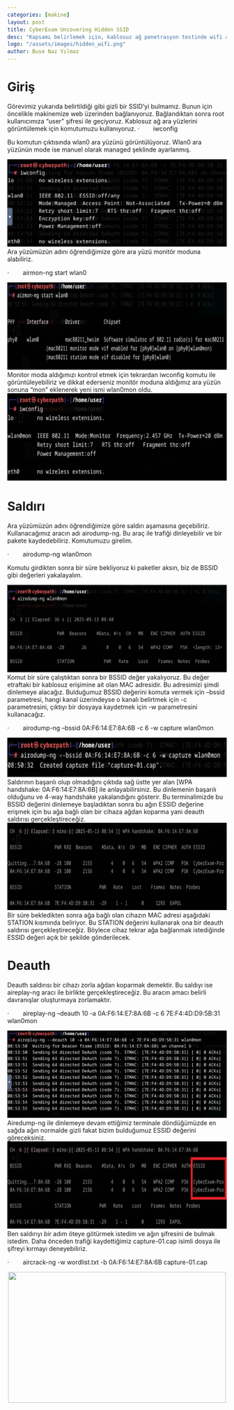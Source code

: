 ```yaml
---
categories: [makine]
layout: post
title: CyberExam Uncovering Hidden SSID 
desc: "Kapsamı belirlemek için, kablosuz ağ penetrasyon testinde wifi ağlarını bulmaya çalışıyorum. Ancak, bazı SSID değerlerinin gizli olduğunu keşfettim. Bu konuda bana yardımcı olabilir misiniz?"
logo: "/assets/images/hidden_wifi.png"
author: Buse Naz Yılmaz
---
```

# Giriş
Görevimiz yukarıda belirtildiği gibi gizli bir SSID’yi bulmamız. Bunun için öncelikle makinemize web üzerinden bağlanıyoruz.  Bağlandıktan sonra root kullanıcımıza “user” şifresi ile geçiyoruz.
Kablosuz ağ ara yüzlerini görüntülemek için komutumuzu kullanıyoruz.
·        iwconfig

Bu komutun çıktısında wlan0 ara yüzünü görüntülüyoruz. Wlan0 ara yüzünün mode ise manuel olarak managed şeklinde ayarlanmış.

<div style="text-align: center;">
  <img src="./assets/images/cyberexam_unhidden/iwconfig.webp" width="600" height="200">
</div>
Ara yüzümüzün adını öğrendiğimize göre ara yüzü monitör moduna alabiliriz.

·        airmon-ng start wlan0
<div style="text-align: center;">
  <img src="./assets/images/cyberexam_unhidden/airmon.webp" width="600" height="200">
</div>
Monitor moda aldığımızı kontrol etmek için tekrardan iwconfig komutu ile görüntüleyebiliriz ve dikkat ederseniz monitör moduna aldığımız ara yüzün sonuna “mon” eklenerek yeni ismi wlan0mon oldu.
<div style="text-align: center;">
  <img src="./assets/images/cyberexam_unhidden/iw2.webp" width="600" height="200">
</div>

# Saldırı
Ara yüzümüzün adını öğrendiğimize göre saldırı aşamasına geçebiliriz. Kullanacağımız aracın adı airodump-ng. Bu araç ile trafiği dinleyebilir ve bir pakete kaydedebiliriz. Komutumuzu girelim.

·        airodump-ng wlan0mon

Komutu girdikten sonra bir süre bekliyoruz ki paketler aksın, biz de BSSID gibi değerleri yakalayalım.
<div style="text-align: center;">
  <img src="./assets/images/cyberexam_unhidden/air2.webp" width="600" height="200">
</div>
Komut bir süre çalıştıktan sonra bir BSSID değer yakalıyoruz. Bu değer etraftaki bir kablosuz erişimine ait olan MAC adresidir. Bu adresimizi şimdi dinlemeye alacağız. Bulduğumuz BSSID değerini komuta vermek için –bssid parametresi, hangi kanal üzerindeyse o kanalı belirtmek için -c parametresini, çıktıyı bir dosyaya kaydetmek için -w parametresini kullanacağız.

·        airodump-ng –bssid 0A:F6:14:E7:8A:6B -c 6 -w capture wlan0mon
<div style="text-align: center;">
  <img src="./assets/images/cyberexam_unhidden/airodump.webp" width="600" height="90">
</div>
Saldırının başarılı olup olmadığını çıktıda sağ üstte yer alan [WPA handshake: 0A:F6:14:E7:8A:6B] ile anlayabilirsiniz. Bu dinlemenin başarılı olduğunu ve 4-way handshake yakalandığını gösterir. Bu terminalimizde bu BSSID değerini dinlemeye başladıktan sonra bu ağın ESSID değerine erişmek için bu ağa bağlı olan bir cihaza ağdan koparma yani deauth saldırısı gerçekleştireceğiz. 
<div style="text-align: center;">
  <img src="./assets/images/cyberexam_unhidden/wpa_handshake.webp" width="600" height="200">
</div>
Bir süre bekledikten sonra ağa bağlı olan cihazın MAC adresi aşağıdaki STATION kısmında beliriyor. Bu STATION değerini kullanarak ona bir deauth saldırısı gerçekleştireceğiz. Böylece cihaz tekrar ağa bağlanmak istediğinde ESSID değeri açık bir şekilde gönderilecek. 

# Deauth
Deauth saldırısı bir cihazı zorla ağdan koparmak demektir. Bu saldıyı ise aireplay-ng aracı ile birlikte gerçekleştireceğiz. Bu aracın amacı belirli davranışlar oluşturmaya zorlamaktır.

·        aireplay-ng –deauth 10 -a 0A:F6:14:E7:8A:6B -c 6 7E:F4:4D:D9:5B:31 wlan0mon
<div style="text-align: center;">
  <img src="./assets/images/cyberexam_unhidden/aireplay.webp" width="600" height="200">
</div>
Airedump-ng ile dinlemeye devam ettiğimiz terminale döndüğümüzde en sağda ağın normalde gizli fakat bizim bulduğumuz ESSID değerini göreceksiniz. 
<div style="text-align: center;">
  <img src="./assets/images/cyberexam_unhidden/cyberexa.webp" width="600" height="200">
</div>
Ben saldırıyı bir adım öteye götürmek istedim ve ağın şifresini de bulmak istedim. Daha önceden trafiği kaydettiğimiz capture-01.cap isimli dosya ile şifreyi kırmayı deneyebiliriz.

·        aircrack-ng -w wordlist.txt -b 0A:F6:14:E7:8A:6B capture-01.cap
<div style="text-align: center;">
  <img src="./assets/images/cyberexam_unhidden/şifre.webp" width="500" height="300">
</div>

